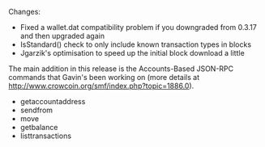 Changes:
* Fixed a wallet.dat compatibility problem if you downgraded from 0.3.17 and then upgraded again
* IsStandard() check to only include known transaction types in blocks
* Jgarzik's optimisation to speed up the initial block download a little

The main addition in this release is the Accounts-Based JSON-RPC commands that Gavin's been working on (more details at http://www.crowcoin.org/smf/index.php?topic=1886.0).  
* getaccountaddress
* sendfrom
* move
* getbalance
* listtransactions
